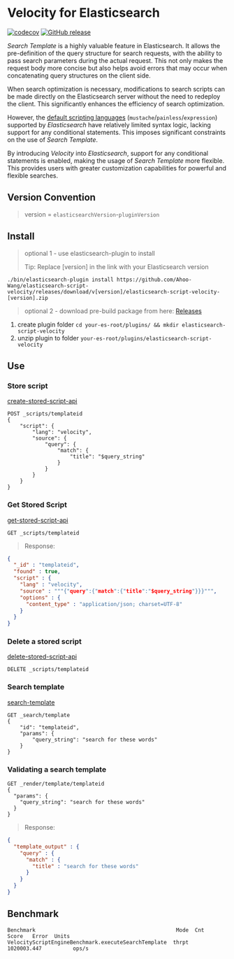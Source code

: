 # Velocity for Elasticsearch

[![codecov](https://codecov.io/gh/Ahoo-Wang/elasticsearch-script-velocity/graph/badge.svg?token=QK8XZXHBZN)](https://codecov.io/gh/Ahoo-Wang/elasticsearch-script-velocity)
[![GitHub release](https://img.shields.io/github/release/Ahoo-Wang/elasticsearch-script-velocity.svg)](https://github.com/Ahoo-Wang/elasticsearch-script-velocity/releases)

*Search Template* is a highly valuable feature in Elasticsearch. It allows the pre-definition of the query structure for search requests, with the ability to pass search parameters during the actual request. This not only makes the request body more concise but also helps avoid errors that may occur when concatenating query structures on the client side.

When search optimization is necessary, modifications to search scripts can be made directly on the Elasticsearch server without the need to redeploy the client. This significantly enhances the efficiency of search optimization.

However, the [default scripting languages](https://www.elastic.co/guide/en/elasticsearch/reference/current/modules-scripting.html#scripting-available-languages) (`mustache`/`painless`/`expression`) supported by *Elasticsearch* have relatively limited syntax logic, lacking support for any conditional statements. This imposes significant constraints on the use of *Search Template*.

By introducing *Velocity* into *Elasticsearch*, support for any conditional statements is enabled, making the usage of *Search Template* more flexible. This provides users with greater customization capabilities for powerful and flexible searches.

## Version Convention

> version = `elasticsearchVersion`-`pluginVersion`

## Install

> optional 1 - use elasticsearch-plugin to install
> 
> Tip: Replace [version] in the link with your Elasticsearch version

```shell script
./bin/elasticsearch-plugin install https://github.com/Ahoo-Wang/elasticsearch-script-velocity/releases/download/v[version]/elasticsearch-script-velocity-[version].zip
```
> optional 2 - download pre-build package from here: [Releases](https://github.com/Ahoo-Wang/elasticsearch-script-velocity/releases)

1. create plugin folder `cd your-es-root/plugins/ && mkdir elasticsearch-script-velocity`
2. unzip plugin to folder `your-es-root/plugins/elasticsearch-script-velocity`

## Use

### Store script

[create-stored-script-api](https://www.elastic.co/guide/en/elasticsearch/reference/current/create-stored-script-api.html)

```http request
POST _scripts/templateid
{
    "script": {
        "lang": "velocity",
        "source": {
            "query": {
                "match": {
                    "title": "$query_string"
                }
            }
        }
    }
}
```
### Get Stored Script

[get-stored-script-api](https://www.elastic.co/guide/en/elasticsearch/reference/current/get-stored-script-api.html)

```http request
GET _scripts/templateid
```

> Response:

```json
{
  "_id" : "templateid",
  "found" : true,
  "script" : {
    "lang" : "velocity",
    "source" : """{"query":{"match":{"title":"$query_string"}}}""",
    "options" : {
      "content_type" : "application/json; charset=UTF-8"
    }
  }
}
```

### Delete a stored script

[delete-stored-script-api](https://www.elastic.co/guide/en/elasticsearch/reference/current/delete-stored-script-api.html)

```http request
DELETE _scripts/templateid
```

### Search template

[search-template](https://www.elastic.co/guide/en/elasticsearch/reference/current/search-template.html)

```http request
GET _search/template
{
    "id": "templateid", 
    "params": {
        "query_string": "search for these words"
    }
}
```

### Validating a search template

```http request
GET _render/template/templateid
{
  "params": {
    "query_string": "search for these words"
  }
}
```

> Response:

```json
{
  "template_output" : {
    "query" : {
      "match" : {
        "title" : "search for these words"
      }
    }
  }
}
```

## Benchmark

```
Benchmark                                             Mode  Cnt        Score   Error  Units
VelocityScriptEngineBenchmark.executeSearchTemplate  thrpt       1020003.447          ops/s
```